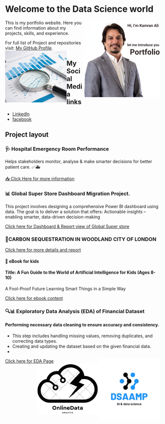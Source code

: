 # Welcome to the Data Science world 
<img src="../assets/my_pic3.png" alt="Logo" width="250" align="right"/>
This is my portfolio website. Here you can find information about my projects, skills, and experience.

For full list of Project and repositories visit: [My GitHub Profile](https://github.com/alicamran).
<img src="../assets/design.png"  alt="Screenshot3" style="width:200px; transition: transform 0.3s;" onmouseover="this.style.transform='s  cale(1.5)'" onmouseout="this.style.transform='scale(1)'" align="left"/>
## My Social Media links

- [LinkedIn](https://www.linkedin.com/in/kamranaliuk/)
- [facebook](https://www.facebook.com/alicamran)


## Project layout
### 🩺 Hospital Emergency Room Performance 
Helps stakeholders monitor, analyse & make smarter decisions for better patient care. ✅🚑


[📥 Click Here for more information](./projects/hospital.md)


### 📊 Global Super Store Dashboard Migration Project.
This project involves designing a comprehensive Power BI dashboard using data. The goal is to deliver a solution that offers:
Actionable insights – enabling smarter, data-driven decision-making

[Click here for Dashboard & Report view of Global Super store](./projects/project1.md)

### 🌳CARBON SEQUESTRATION IN WOODLAND CITY OF LONDON

[Click here for more details and report](./projects/project2.md)

#### 📖 eBook for kids
#### Title: A Fun Guide to the World of Artificial Intelligence for Kids (Ages 8-10)
A Fool-Proof Future Learning Smart Things in a Simple Way 

[Click here for ebook content](./projects/test.md)

### 🔍📊 Exploratory Data Analysis (EDA) of Financial Dataset
#### Performing necessary data cleaning to ensure accuracy and consistency.
- This step includes handling missing values, removing duplicates, and correcting data types.
- Creating and updating the dataset based on the given financial data.
- 
[Click here for EDA Page](./projects/project4.md)
<img src="../assets/science.png" alt="Logo" width="200" align="right"/>
<img src="../assets/Logo1.png" alt="Logo" width="200" align="right"/>


 


